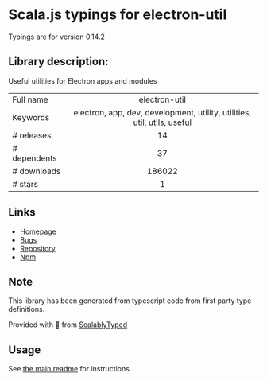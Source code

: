 
# Scala.js typings for electron-util

Typings are for version 0.14.2

## Library description:
Useful utilities for Electron apps and modules

|                    |                 |
| ------------------ | :-------------: |
| Full name          | electron-util |
| Keywords           | electron, app, dev, development, utility, utilities, util, utils, useful |
| # releases         | 14 |
| # dependents       | 37 |
| # downloads        | 186022 |
| # stars            | 1 |

## Links
- [Homepage](https://github.com/sindresorhus/electron-util#readme)
- [Bugs](https://github.com/sindresorhus/electron-util/issues)
- [Repository](https://github.com/sindresorhus/electron-util)
- [Npm](https://www.npmjs.com/package/electron-util)
    


## Note
This library has been generated from typescript code from first party type definitions.

Provided with :purple_heart: from [ScalablyTyped](https://github.com/oyvindberg/ScalablyTyped)

## Usage
See [the main readme](../../readme.md) for instructions.


